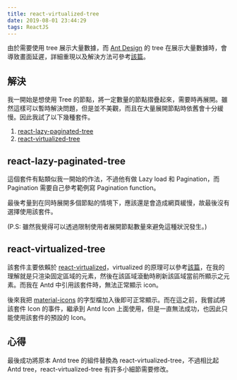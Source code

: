 ```yaml
---
title: react-virtualized-tree
date: 2019-08-01 23:44:29
tags: ReactJS
---
```

  由於需要使用 tree 展示大量數據，而 [Ant Design](https://ant.design/docs/react/introduce-cn) 的 tree 在展示大量數據時，會導致畫面延遲，詳細重現以及解決方法可參考[該篇](https://blog.logrocket.com/rendering-large-lists-with-react-virtualized-82741907a6b3/)。

## 解決
  我一開始是想使用 Tree 的節點，將一定數量的節點摺疊起來，需要時再展開。雖然這樣可以暫時解決問題，但是並不美觀，而且在大量展開節點時依舊會十分緩慢。因此我試了以下幾種套件。
  1. [react-lazy-paginated-tree](https://github.com/venasolutions/react-lazy-paginated-tree)
  2. [react-virtualized-tree](https://github.com/diogofcunha/react-virtualized-tree)

## react-lazy-paginated-tree
  這個套件有點類似我一開始的作法，不過他有做 Lazy load 和 Pagination，而 Pagination 需要自己參考範例寫 Pagination function。
  
  最後考量到在同時展開多個節點的情境下，應該還是會造成網頁緩慢，故最後沒有選擇使用該套件。
  
  (P.S: 雖然我覺得可以透過限制使用者展開節點數量來避免這種狀況發生。)

## react-virtualized-tree
  該套件主要依賴於 [react-virtualized](https://github.com/bvaughn/react-virtualized)，virtualized 的原理可以參考[該篇](https://github.com/dwqs/blog/issues/70)，在我的理解就是只渲染固定區域的元素，然後在該區域滾動時刷新該區域當前所顯示之元素。而我在 Antd 中引用該套件時，無法正常顯示 icon。
  
  後來我把 [material-icons](https://www.npmjs.com/package/material-icons) 的字型檔加入後即可正常顯示。而在這之前，我嘗試將該套件 Icon 的事件，繼承到 Antd Icon 上面使用，但是一直無法成功，也因此只能使用該套件的預設的 Icon。

## 心得
  最後成功將原本 Antd tree 的組件替換為 react-virtualized-tree，不過相比起 Antd tree，react-virtualized-tree 有許多小細節需要修改。